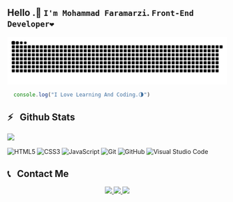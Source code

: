 ## Hello .👋 `I'm Mohammad Faramarzi`. `Front-End Developer❤️`

<img align="center" src="https://raw.githubusercontent.com/imrrobat/imrrobat/d1b244e170d2b75fdda3efd499eaaf163f7a617c/images/github-contribution-grid-snake.svg" />

```javascript
  console.log("I Love Learning And Coding.🌗")
```

<h2>⚡️ &nbsp; Github Stats</h2>

<a href="https://github.com/mohammadfaramarzi1">
  <img src="https://github-readme-stats.vercel.app/api?username=mohammadfaramarzi1&show_icons=true&theme=radical" />
</a>

![HTML5](https://img.shields.io/badge/html5-%23E34F26.svg?style=for-the-badge&logo=html5&logoColor=white) ![CSS3](https://img.shields.io/badge/css3-%231572B6.svg?style=for-the-badge&logo=css3&logoColor=white) ![JavaScript](https://img.shields.io/badge/javascript-%23323330.svg?style=for-the-badge&logo=javascript&logoColor=%23F7DF1E)
![Git](https://img.shields.io/badge/-Git-333333?style=flat&logo=git)
  ![GitHub](https://img.shields.io/badge/-GitHub-333333?style=flat&logo=github)
  ![Visual Studio Code](https://img.shields.io/badge/-Visual%20Studio%20Code-333333?style=flat&logo=visual-studio-code&logoColor=007ACC)


<h2>📞 &nbsp; Contact Me </h2>

<p align="center">
  <a href="https://www.linkedin.com/in/mohammadfaramarzi/">
    <img src="https://img.shields.io/badge/Linkedin-MoHAMMAD FARAMARZI-yellow?style=flat&logo=linkedin" />
  </a>
  <a href="https://instagram.com/_mofficail1/">
    <img src="https://img.shields.io/badge/Instagram-@_MOFFICIAL1-red?style=flat&logo=instagram" />
  </a>
  <a href="https://t.me/faramarzi_dev/">
    <img src="https://img.shields.io/badge/Telegram-@FARAMARZI_DEV-blue?style=flat&logo=telegram" />
  </a>
</p>
